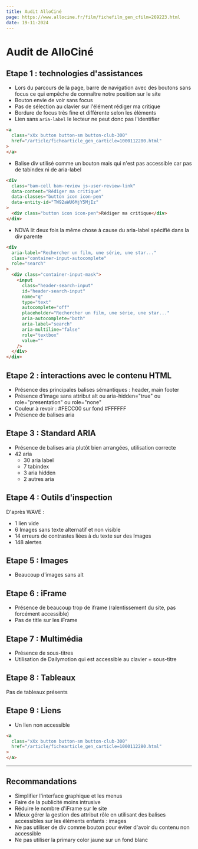 ```yaml
---
title: Audit AlloCiné
page: https://www.allocine.fr/film/fichefilm_gen_cfilm=269223.html
date: 19-11-2024
---
```


# Audit de AlloCiné

## Etape 1 : technologies d'assistances

- Lors du parcours de la page, barre de navigation avec des boutons sans focus ce qui empêche de connaître notre position sur le site
- Bouton envie de voir sans focus
- Pas de sélection au clavier sur l'élément rédiger ma critique
- Bordure de focus très fine et différente selon les éléments
- Lien sans `aria-label` le lecteur ne peut donc pas l'identifier

```html
<a
  class="xXx button button-sm button-club-300"
  href="/article/fichearticle_gen_carticle=1000112280.html"
>
</a>
```

- Balise div utilisé comme un bouton mais qui n'est pas accessible car pas de tabindex ni de aria-label

```html
<div
  class="bam-cell bam-review js-user-review-link"
  data-content="Rédiger ma critique"
  data-classes="button icon icon-pen"
  data-entity-id="TW92aWU6MjY5MjIz"
>
  <div class="button icon icon-pen">Rédiger ma critique</div>
</div>
```

- NDVA lit deux fois la même chose à cause du aria-label spécifié dans la div parente

```html
<div
  aria-label="Rechercher un film, une série, une star..."
  class="container-input-autocomplete"
  role="search"
>
  <div class="container-input-mask">
    <input
      class="header-search-input"
      id="header-search-input"
      name="q"
      type="text"
      autocomplete="off"
      placeholder="Rechercher un film, une série, une star..."
      aria-autocomplete="both"
      aria-label="search"
      aria-multiline="false"
      role="textbox"
      value=""
    />
  </div>
</div>
```

## Etape 2 : interactions avec le contenu HTML

- Présence des principales balises sémantiques : header, main footer
- Présence d'image sans attribut alt ou aria-hidden="true" ou role="presentation" ou role="none"
- Couleur à revoir : #FECC00 sur fond #FFFFFF
- Présence de balises aria

## Etape 3 : Standard ARIA

- Présence de balises aria plutôt bien arrangées, utilisation correcte
- 42 aria
  - 30 aria label
  - 7 tabindex
  - 3 aria hidden
  - 2 autres aria

## Etape 4 : Outils d'inspection

D'après WAVE :

- 1 lien vide
- 6 Images sans texte alternatif et non visible
- 14 erreurs de contrastes liées à du texte sur des Images
- 148 alertes

## Etape 5 : Images

- Beaucoup d'images sans alt

## Etape 6 : iFrame

- Présence de beaucoup trop de iframe (ralentissement du site, pas forcément accessible)
- Pas de title sur les iFrame

## Etape 7 : Multimédia

- Présence de sous-titres
- Utilisation de Dailymotion qui est accessible au clavier + sous-titre

## Etape 8 : Tableaux

Pas de tableaux présents

## Etape 9 : Liens

- Un lien non accessible

```html
<a
  class="xXx button button-sm button-club-300"
  href="/article/fichearticle_gen_carticle=1000112280.html"
>
</a>
```

---

## Recommandations

- Simplifier l'interface graphique et les menus
- Faire de la publicité moins intrusive
- Réduire le nombre d'iFrame sur le site
- Mieux gérer la gestion des attribut rôle en utilisant des balises accessibles sur les éléments enfants : images
- Ne pas utiliser de div comme bouton pour éviter d'avoir du contenu non accessible
- Ne pas utiliser la primary color jaune sur un fond blanc

